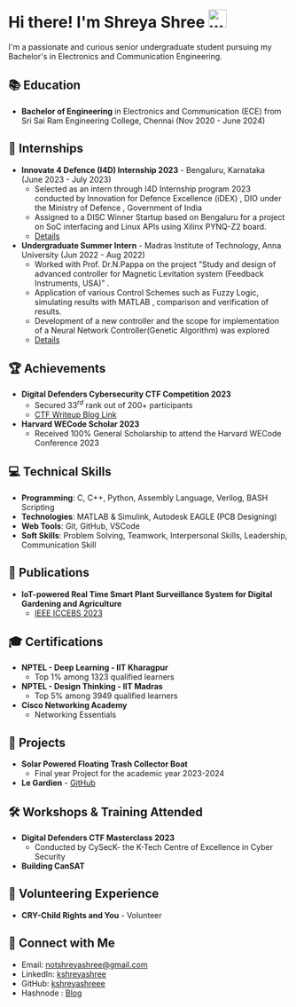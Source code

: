 
# Hi there! I'm Shreya Shree <img src="https://raw.githubusercontent.com/kshreyashreee/kshreyashreee/main/gifs/waving_hand.gif" alt="welcome" width="33" height="33" /> 

I'm a passionate and curious senior undergraduate student pursuing my Bachelor's in Electronics and Communication Engineering. 

## 📚 Education
- **Bachelor of Engineering** in Electronics and Communication (ECE) from Sri Sai Ram Engineering College, Chennai (Nov 2020 - June 2024)

## 💼 Internships
- **Innovate 4 Defence (I4D) Internship 2023** - Bengaluru, Karnataka (June 2023 - July 2023)
  - Selected as an intern through I4D Internship program 2023 conducted by Innovation for Defence Excellence (iDEX)
    , DIO under the Ministry of Defence , Government of India
  - Assigned to a DISC Winner Startup based on Bengaluru for a project on SoC interfacing and Linux APIs using
    Xilinx PYNQ-Z2 board.
  - [Details](https://www.linkedin.com/feed/update/urn:li:activity:7165157705710551040/)
- **Undergraduate Summer Intern** - Madras Institute of Technology, Anna University (Jun 2022 - Aug 2022)
  - Worked with Prof. Dr.N.Pappa on the project ”Study and design of advanced controller for Magnetic Levitation
    system (Feedback Instruments, USA)” .
  - Application of various Control Schemes such as Fuzzy Logic, simulating results with MATLAB , comparison and
    verification of results.
  - Development of a new controller and the scope for implementation of a Neural Network Controller(Genetic
    Algorithm) was explored
  - [Details](https://www.linkedin.com/feed/update/urn:li:activity:7165206888505073664/)

## 🏆 Achievements
- **Digital Defenders Cybersecurity CTF Competition 2023**
  - Secured $33^{rd}$ rank out of 200+ participants
  - [CTF Writeup Blog Link](https://shreyashree.hashnode.dev/my-digital-defenders-cybersecurity-ctf-2023-writeup)
- **Harvard WECode Scholar 2023**
  - Received 100% General Scholarship to attend the Harvard WECode Conference 2023

## 💻 Technical Skills
- **Programming**: C, C++, Python, Assembly Language, Verilog, BASH Scripting
- **Technologies**: MATLAB & Simulink, Autodesk EAGLE (PCB Designing)
- **Web Tools**: Git, GitHub, VSCode
- **Soft Skills**: Problem Solving, Teamwork, Interpersonal Skills, Leadership, Communication Skill

## 📝 Publications
- **IoT-powered Real Time Smart Plant Surveillance System for Digital Gardening and Agriculture**
  - [IEEE ICCEBS 2023](https://ieeexplore.ieee.org/document/10449260)

## 🎓 Certifications
- **NPTEL - Deep Learning - IIT Kharagpur**
  - Top 1% among 1323 qualified learners
- **NPTEL - Design Thinking - IIT Madras**
  - Top 5% among 3949 qualified learners
- **Cisco Networking Academy**
  - Networking Essentials

## 🌱 Projects
- **Solar Powered Floating Trash Collector Boat**
    - Final year Project for the academic year 2023-2024
- **Le Gardien** - [GitHub](https://github.com/kshreyashreee/le_gardien)

## 🛠️ Workshops & Training Attended
- **Digital Defenders CTF Masterclass 2023**
  - Conducted by CySecK- the K-Tech Centre of Excellence in Cyber Security
- **Building CanSAT**

## 🤝 Volunteering Experience
- **CRY-Child Rights and You** - Volunteer

## 📍 Connect with Me
- Email: [notshreyashree@gmail.com](mailto:notshreyashree@gmail.com)
- LinkedIn: [kshreyashree](https://www.linkedin.com/in/kshreyashree)
- GitHub: [kshreyashreee](https://github.com/kshreyashreee)
- Hashnode : [Blog](https://shreyashree.hashnode.dev/)
  <!-- - GeeksForGeeks : [Profile](https://www.geeksforgeeks.org/user/kshreyashree/) ->
<!---- - LeetCode: [Profile](https://leetcode.com/u/shreyashree12/) ->
<!-- - CodingNinjas: [Profile]() ->


